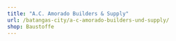 ```yaml
---
title: "A.C. Amorado Builders & Supply"
url: /batangas-city/a-c-amorado-builders-und-supply/
shop: Baustoffe
---
```

